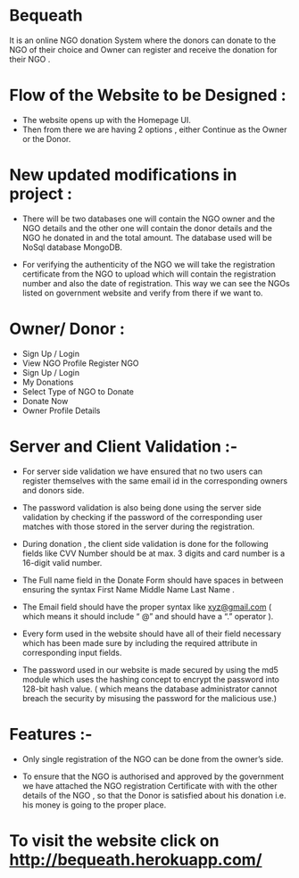 # Bequeath
It is an online NGO donation System where the donors can donate to the NGO of their choice and Owner can register and receive the donation for their NGO .


# Flow of the Website to be Designed :

- The website opens up with the Homepage UI.
- Then from there we are having 2 options , either Continue as the Owner or the
Donor.


# New updated modifications in project :

- There will be two databases one will contain the NGO owner and the
NGO details and the other one will contain the donor details and the
NGO he donated in and the total amount. The database used will be
NoSql database MongoDB.

- For verifying the authenticity of the NGO we will take the registration
certificate from the NGO to upload which will contain the registration
number and also the date of registration. This way we can see the NGOs
listed on government website and verify from there if we want to.

# Owner/ Donor :

- Sign Up / Login
- View NGO Profile Register NGO
- Sign Up / Login
- My Donations 
- Select Type of NGO to Donate
- Donate Now
- Owner Profile Details


# Server and Client Validation :-

- For server side validation we have ensured that no two
users can register themselves with the same email id in
the corresponding owners and donors side.

- The password validation is also being done using the
server side validation by checking if the password of the
corresponding user matches with those stored in the
server during the registration.

- During donation , the client side validation is done for
the following fields like CVV Number should be at max.
3 digits and card number is a 16-digit valid number.

- The Full name field in the Donate Form should have
spaces in between ensuring the syntax First Name
Middle Name Last Name .

- The Email field should have the proper syntax like
xyz@gmail.com ( which means it should include “ @”
and should have a “.” operator ).

- Every form used in the website should have all of their
field necessary which has been made sure by including
the required attribute in corresponding input fields.

- The password used in our website is made secured by
using the md5 module which uses the hashing concept
to encrypt the password into 128-bit hash value. ( which
means the database administrator cannot breach the
security by misusing the password for the malicious
use.)


# Features :-

- Only single registration of the NGO can be done from
the owner’s side.

- To ensure that the NGO is authorised and approved by
the government we have attached the NGO registration
Certificate with with the other details of the NGO , so
that the Donor is satisfied about his donation i.e. his
money is going to the proper place.


# To visit the website click on http://bequeath.herokuapp.com/
